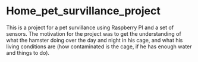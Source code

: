 # Home_pet_survillance_project
This is a project for a pet survillance using Raspberry PI and a set of sensors.
The motivation for the project was to get the understanding of what the hamster doing over the day and night in his cage, and what his living conditions are (how contaminated is the cage, if he has enough water and things to do). 
